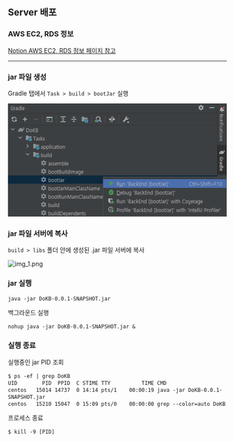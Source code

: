 ## Server 배포
### AWS EC2, RDS 정보
[Notion AWS EC2, RDS 정보 페이지 참고](https://www.notion.so/AWS-EC2-RDS-e805c2eb642e4695869f4aaee167651e)
___
### jar 파일 생성  
Gradle 탭에서 ```Task > build > bootJar``` 실행  

![img.png](img.png)

### jar 파일 서버에 복사  
```build > libs``` 폴더 안에 생성된 .jar 파일 서버에 복사

![img_1.png](img_1.png)

### jar 실행
```shell
java -jar DoKB-0.0.1-SNAPSHOT.jar
```
백그라운드 실행
```shell
nohup java -jar DoKB-0.0.1-SNAPSHOT.jar &
```

### 실행 종료
실행중인 jar PID 조회
```shell
$ ps -ef | grep DoKB
UID        PID  PPID  C STIME TTY          TIME CMD
centos   15014 14737  0 14:14 pts/1    00:00:19 java -jar DoKB-0.0.1-SNAPSHOT.jar
centos   15210 15047  0 15:09 pts/0    00:00:00 grep --color=auto DoKB
```
프로세스 종료
```shell
$ kill -9 [PID]
```